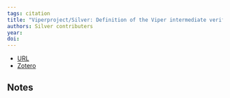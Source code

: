 ```yaml
---
tags: citation
title: "Viperproject/Silver: Definition of the Viper intermediate verification language."
authors: Silver contributers
year: 
doi: 
---
```


- [URL](https://github.com/viperproject/silver)
- [Zotero](zotero://select/items/@silvercontributersViperprojectSilverDefinition)

## Notes

